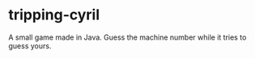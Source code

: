 tripping-cyril
==============

A small game made in Java. Guess the machine number while it tries to guess yours.
